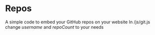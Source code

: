 # Repos
A simple code to embed your GitHub repos on your website 
In /js/git.js change *username* and *repoCount* to your needs